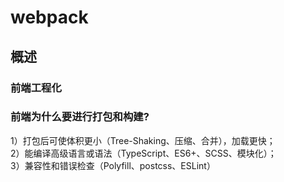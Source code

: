 # webpack  

## 概述  
### 前端工程化  

### 前端为什么要进行打包和构建?  
1）打包后可使体积更小（Tree-Shaking、压缩、合并），加载更快；  
2）能编译高级语言或语法（TypeScript、ES6+、SCSS、模块化）；  
3）兼容性和错误检查（Polyfill、postcss、ESLint）  
